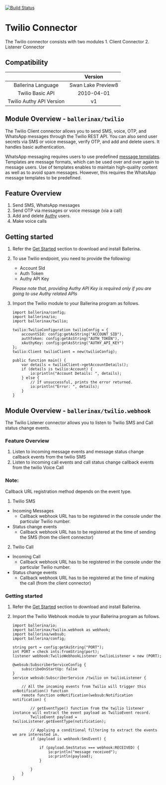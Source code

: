[![Build Status](https://travis-ci.org/ballerina-platform/module-ballerinax-twilio.svg?branch=master)](https://travis-ci.org/ballerina-platform/module-ballerinax-twilio)

# Twilio Connector

The Twilio connector consists with two modules
    1. Client Connector
    2. Listener Connector

## Compatibility

|                          |    Version         |
|:------------------------:|:------------------:|
| Ballerina Language       | Swan Lake Preview8 |
| Twilio Basic API         | 2010-04-01         |
| Twilio Authy API Version | v1                 |

## Module Overview - `ballerinax/twilio`

The Twilio Client connector allows you to send SMS, voice, OTP, and WhatsApp messages through the Twilio REST API. You can also send
user secrets via SMS or voice message, verify OTP, and add and delete users. It handles basic authentication.

WhatsApp messaging requires users to use predefined [message templates](https://www.twilio.com/docs/sms/whatsapp/tutorial/send-whatsapp-notification-messages-templates). Templates are message formats, which can be used over and over again to message users. Use of templates enables to maintain high-quality content as well as to avoid spam messages. However, this requires the WhatsApp message templates to be predefined.

## Feature Overview

1. Send SMS, WhatsApp messages
2. Send OTP via messages or voice message (via a call)
3. Add and delete [Authy](https://www.twilio.com/authy) users.
3. Make voice calls

## Getting started

1.  Refer the [Get Started](https://ballerina.io/v1-1/learn/) section to download and install Ballerina.

2.  To use Twilio endpoint, you need to provide the following:

       - Account SId
       - Auth Token
       - Authy API Key

       *Please note that, providing Authy API Key is required only if you are going to use Authy related APIs*

3. Import the Twilio module to your Ballerina program as follows.

	```ballerina
	import ballerina/config;
	import ballerina/io;
    import ballerinax/twilio;

    twilio:TwilioConfiguration twilioConfig = {
        accountSId: config:getAsString("ACCOUNT_SID"),
        authToken: config:getAsString("AUTH_TOKEN"),
        xAuthyKey: config:getAsString("AUTHY_API_KEY")
    };
    twilio:Client twilioClient = new(twilioConfig);

    public function main() {
        var details = twilioClient->getAccountDetails();
        if (details is twilio:Account) {
            io:println("Account Details: ", details);
        } else {
            // If unsuccessful, prints the error returned.
            io:println("Error: ", details);
        }
    }
	```

## Module Overview - `ballerinax/twilio.webhook`

The Twilio Listener connector allows you to listen to Twilio SMS and Call status change events.

### Feature Overview

1. Listen to incoming message events and message status change callback events from the twilio SMS
2. Listen to incoming call events and call status change callback events from the twilio Voice Call

### Note:

Callback URL registration method depends on the event type.
1. Twilio SMS
 - Incoming Messages
    - Callback webhook URL has to be registered in the console under the particular Twilio number.
 - Status change events
    - Callback webhook URL has to be registered at the time of sending the SMS (from the client connector)
2. Twilio Call
 - Incoming Call
    - Callback webhook URL has to be registered in the console under the particular Twilio number.
 - Status change events
    - Callback webhook URL has to be registered at the time of making the call (from the client connector)

### Getting started

1.  Refer the [Get Started](https://ballerina.io/v1-1/learn/) section to download and install Ballerina.

2. Import the Twilio Webhook module to your Ballerina program as follows.

	```ballerina
	import ballerina/io;
    import ballerinax/twilio.webhook as webhook;
    import ballerina/websub;
    import ballerina/config;

    string port = config:getAsString("PORT");
    int PORT = check ints:fromString(port);
    listener webhook:TwilioWebhookListener twilioListener = new (PORT);

    @websub:SubscriberServiceConfig {
        subscribeOnStartUp: false
    }
    service websub:SubscriberService /twilio on twilioListener {

        // All the incoming events from Twilio will trigger this onNotification() function
        remote function onNotification(websub:Notification notification) {

            // getEventType() function from the twilio listener instance will extract the event payload as TwilioEvent record.
            TwilioEvent payload = twilioListener.getEventType(notification);

            // Applying a conditional filtering to extract the events we are interested in.
            if (payload is webhook:SmsEvent) {

                if (payload.SmsStatus === webhook:RECEIVED) {
                    io:println("message received");
                    io:println(payload);
                } 

            } 
        }
    }
	```